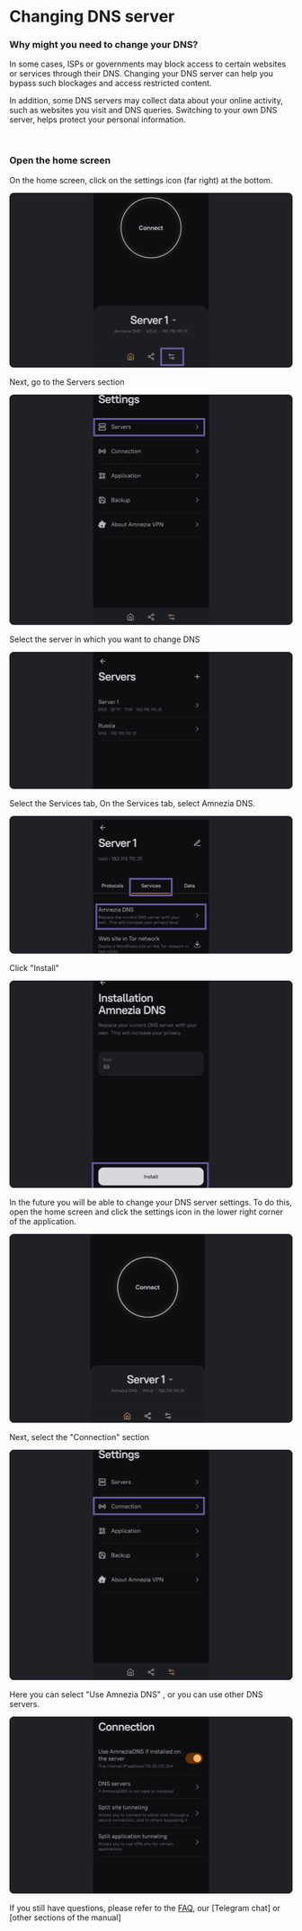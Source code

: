 # Changing DNS server

### Why might you need to change your DNS?

In some cases, ISPs or governments may block access to certain websites or services through their DNS.
Changing your DNS server can help you bypass such blockages and access restricted content.

In addition, some DNS servers may collect data about your online activity, such as websites you visit and
DNS queries. Switching to your own DNS server, helps protect your personal information.


&nbsp;

### Open the home screen  

On the home screen, click on the settings icon (far right) at the bottom.

![instruction 1](https://raw.githubusercontent.com/amnezia-vpn/amnezia.org-content/master/docs/en/instructions/06_change-dns/img/cd_en_1.png)

Next, go to the Servers section 

![instruction 1](https://raw.githubusercontent.com/amnezia-vpn/amnezia.org-content/master/docs/en/instructions/06_change-dns/img/cd_en_2.png)

Select the server in which you want to change DNS

![instruction 1](https://raw.githubusercontent.com/amnezia-vpn/amnezia.org-content/master/docs/en/instructions/06_change-dns/img/cd_en_3.png)

Select the Services tab, 
On the Services tab, select Amnezia DNS.

![instruction 1](https://raw.githubusercontent.com/amnezia-vpn/amnezia.org-content/master/docs/en/instructions/06_change-dns/img/cd_en_4.png)

Click "Install" 

![instruction 1](https://raw.githubusercontent.com/amnezia-vpn/amnezia.org-content/master/docs/en/instructions/06_change-dns/img/cd_en_5.png)

In the future you will be able to change your DNS server settings.
To do this, open the home screen and click the settings icon in the lower right corner of the application.

![instruction 1](https://raw.githubusercontent.com/amnezia-vpn/amnezia.org-content/master/docs/en/instructions/06_change-dns/img/cd_en_6.png)

Next, select the "Connection" section

![instruction 1](https://raw.githubusercontent.com/amnezia-vpn/amnezia.org-content/master/docs/en/instructions/06_change-dns/img/cd_en_7.png)

Here you can select "Use Amnezia DNS" , or you can use other DNS servers.

![instruction 1](https://raw.githubusercontent.com/amnezia-vpn/amnezia.org-content/master/docs/en/instructions/06_change-dns/img/cd_en_8.png)


If you still have questions, please refer to the [FAQ], our [Telegram chat] or [other sections of the manual]


[amnezia-site-ext-link]: https://amnezia-web-nx1r.vercel.app
[FAQ]: /faq
[телеграм чат]: https://t.me/amnezia_vpn_en
[другим разделам инструкции]: ../instructions






